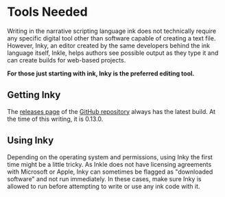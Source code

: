# Tools Needed

Writing in the narrative scripting language ink does not technically require any specific digital tool other than software capable of creating a text file. However, Inky, an editor created by the same developers behind the ink language itself, Inkle, helps authors see possible output as they type it and can create builds for web-based projects.

**For those just starting with ink, Inky is the preferred editing tool.**

## Getting Inky

The [releases page](https://github.com/inkle/inky/releases) of the [GitHub repository](https://github.com/inkle/inky) always has the latest build. At the time of this writing, it is 0.13.0.

## Using Inky

Depending on the operating system and permissions, using Inky the first time might be a little tricky. As Inkle does not have licensing agreements with Microsoft or Apple, Inky can sometimes be flagged as "downloaded software" and not run immediately. In these cases, make sure Inky is allowed to run before attempting to write or use any ink code with it.
